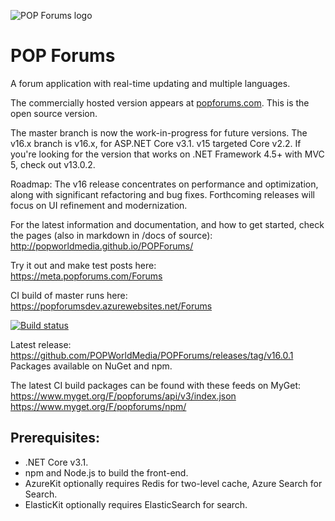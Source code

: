 ![POP Forums logo](https://avatars2.githubusercontent.com/u/8217691?s=200&v=4)

POP Forums
=========

A forum application with real-time updating and multiple languages.

The commercially hosted version appears at [popforums.com](https://popforums.com/). This is the open source version.

The master branch is now the work-in-progress for future versions. The v16.x branch is v16.x, for ASP.NET Core v3.1. v15 targeted Core v2.2. If you're looking for the version that works on .NET Framework 4.5+ with MVC 5, check out v13.0.2.

Roadmap:
The v16 release concentrates on performance and optimization, along with significant refactoring and bug fixes. Forthcoming releases will focus on UI refinement and modernization.

For the latest information and documentation, and how to get started, check the pages (also in markdown in /docs of source):  
http://popworldmedia.github.io/POPForums/

Try it out and make test posts here:  
https://meta.popforums.com/Forums

CI build of master runs here:  
https://popforumsdev.azurewebsites.net/Forums

[![Build status](https://popw.visualstudio.com/POP%20Forums/_apis/build/status/popforumsdev)](https://popw.visualstudio.com/POP%20Forums/_build/latest?definitionId=2)

Latest release:  
https://github.com/POPWorldMedia/POPForums/releases/tag/v16.0.1
Packages available on NuGet and npm.

The latest CI build packages can be found with these feeds on MyGet:  
https://www.myget.org/F/popforums/api/v3/index.json  
https://www.myget.org/F/popforums/npm/

## Prerequisites:
* .NET Core v3.1.
* npm and Node.js to build the front-end.
* AzureKit optionally requires Redis for two-level cache, Azure Search for Search.
* ElasticKit optionally requires ElasticSearch for search.
